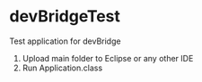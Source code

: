 # devBridgeTest
Test application for devBridge

1. Upload main folder to Eclipse  or any other IDE
2. Run Application.class
